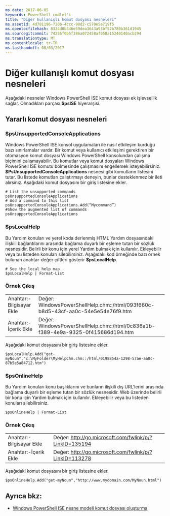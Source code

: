 ```yaml
---
ms.date: 2017-06-05
keywords: PowerShell cmdlet'i
title: "Diğer kullanışlı komut dosyası nesneleri"
ms.assetid: 4d781196-720b-4ccc-90d2-c570e5e719f5
ms.openlocfilehash: 8334d0b346e59dea3643a93bf52b780b361d1945
ms.sourcegitcommit: 74255f0b5f386a072458af058a15240140acb294
ms.translationtype: MT
ms.contentlocale: tr-TR
ms.lasthandoff: 08/03/2017
---
```

# <a name="other-useful-scripting-objects"></a>Diğer kullanışlı komut dosyası nesneleri
  Aşağıdaki nesneler Windows PowerShell ISE komut dosyası ek işlevsellik sağlar. Olmadıkları parçası **$psISE** hiyerarşisi.

## <a name="useful-scripting-objects"></a>Yararlı komut dosyası nesneleri

### <a name="psunsupportedconsoleapplications"></a>$psUnsupportedConsoleApplications
 Windows PowerShell ISE konsol uygulamaları ile nasıl etkileşim kurduğu bazı sınırlamalar vardır. Bir komut veya kullanıcı etkileşimi gerektiren bir otomasyon komut dosyası Windows PowerShell konsolundan çalışma biçimini çalışmayabilir. Bu komutlar veya komut dosyaları Windows PowerShell ISE komutu bölmesinde çalışmasını engellemek isteyebilirsiniz. **$PsUnsupportedConsoleApplications** nesnesi gibi komutların listesini tutar. Bu listede komutları çalıştırmayı deneyin, bunlar desteklenmez bir ileti alırsınız. Aşağıdaki komut dosyasını bir giriş listesine ekler.

```
# List the unsupported commands
psUnsupportedConsoleApplications
# Add a command to this list
psUnsupportedConsoleApplications.Add(“Mycommand”)
#Show the augmented list of commands
psUnsupportedConsoleApplications

```

### <a name="pslocalhelp"></a>$psLocalHelp
 Bu Yardım konuları ve yerel koda derlenmiş HTML Yardım dosyasındaki ilişkili bağlantılarını arasında bağlama duyarlı bir eşleme tutan bir sözlük nesnesidir. Belirli bir konu için yerel Yardım bulmak için kullanılır. Ekleyebilir veya bu listeden konuları silebilirsiniz. Aşağıdaki kod örneğinde bazı örnek bulunan anahtar-değer çiftleri gösterir **$psLocalHelp**.

```
# See the local help map
$psLocalHelp | Format-List

```

### <a name="sample-output"></a>Örnek Çıkış

|||
|-|-|
|Anahtar:-Bilgisayar Ekle|Değer: WindowsPowerShellHelp.chm::/html/093f660c-b8d5-43cf-aa0c-54e5e54e76f9.htm|
|Anahtar:-İçerik Ekle|Değer: WindowsPowerShellHelp.chm::/html/0c836a1b-f389-4e9a-9325-0f415686d194.htm|

 Aşağıdaki komut dosyasını bir giriş listesine ekler.

```
$psLocalHelp.Add("get-myNoun","c:\MyFolder\MyHelpChm.chm::/html/0198854a-1298-57ae-aa0c-87b5e5a84712.htm")
```

### <a name="psonlinehelp"></a>$psOnlineHelp
 Bu Yardım konuları konu başlıklarını ve bunların ilişkili dış URL'lerini arasında bağlama duyarlı bir eşleme tutan bir sözlük nesnesidir. Web üzerinde belirli bir konu için Yardım bulmak için kullanılır. Ekleyebilir veya bu listeden konuları silebilirsiniz.

```
$psOnlineHelp | Format-List

```

### <a name="sample-output"></a>Örnek Çıkış

|||
|-|-|
|Anahtar:-Bilgisayar Ekle|Değer: http://go.microsoft.com/fwlink/p/?LinkID=135194|
|Anahtar:-İçerik Ekle|Değer: http://go.microsoft.com/fwlink/p/?LinkID=113278|

 Aşağıdaki komut dosyasını bir giriş listesine ekler.

```
$psOnlineHelp.Add("get-myNoun","http://www.mydomain.com/MyNoun.html")
```

## <a name="see-also"></a>Ayrıca bkz:
- [Windows PowerShell ISE nesne modeli komut dosyası oluşturma](../../core-powershell/ise/The-Windows-PowerShell-ISE-Scripting-Object-Model.md)

  
